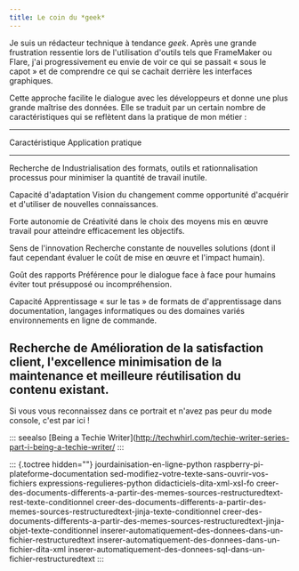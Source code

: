 ```yaml
---
title: Le coin du *geek*
---
```


Je suis un rédacteur technique à tendance *geek*. Après une grande
frustration ressentie lors de l\'utilisation d\'outils tels que
FrameMaker ou Flare, j\'ai progressivement eu envie de voir ce qui se
passait « sous le capot » et de comprendre ce qui se cachait derrière
les interfaces graphiques.

Cette approche facilite le dialogue avec les développeurs et donne une
plus grande maîtrise des données. Elle se traduit par un certain nombre
de caractéristiques qui se reflètent dans la pratique de mon métier :

  -----------------------------------------------------------------------
  Caractéristique        Application pratique
  ---------------------- ------------------------------------------------
  Recherche de           Industrialisation des formats, outils et
  rationnalisation       processus pour minimiser la quantité de travail
                         inutile.

  Capacité d\'adaptation Vision du changement comme opportunité
                         d\'acquérir et d\'utiliser de nouvelles
                         connaissances.

  Forte autonomie de     Créativité dans le choix des moyens mis en œuvre
  travail                pour atteindre efficacement les objectifs.

  Sens de l\'innovation  Recherche constante de nouvelles solutions (dont
                         il faut cependant évaluer le coût de mise en
                         œuvre et l\'impact humain).

  Goût des rapports      Préférence pour le dialogue face à face pour
  humains                éviter tout présupposé ou incompréhension.

  Capacité               Apprentissage « sur le tas » de formats de
  d\'apprentissage dans  documentation, langages informatiques ou
  des domaines variés    environnements en ligne de commande.

  Recherche de           Amélioration de la satisfaction client,
  l\'excellence          minimisation de la maintenance et meilleure
                         réutilisation du contenu existant.
  -----------------------------------------------------------------------

Si vous vous reconnaissez dans ce portrait et n\'avez pas peur du mode
console, c\'est par ici !

::: seealso
\[Being a Techie
Writer\](<http://techwhirl.com/techie-writer-series-part-i-being-a-techie-writer/>
:::

::: {.toctree hidden=""}
jourdainisation-en-ligne-python raspberry-pi-plateforme-documentation
sed-modifiez-votre-texte-sans-ouvrir-vos-fichiers
expressions-regulieres-python didacticiels-dita-xml-xsl-fo
creer-des-documents-differents-a-partir-des-memes-sources-restructuredtext-rest-texte-conditionnel
creer-des-documents-differents-a-partir-des-memes-sources-restructuredtext-jinja-texte-conditionnel
creer-des-documents-differents-a-partir-des-memes-sources-restructuredtext-jinja-objet-texte-conditionnel
inserer-automatiquement-des-donnees-dans-un-fichier-restructuredtext
inserer-automatiquement-des-donnees-dans-un-fichier-dita-xml
inserer-automatiquement-des-donnees-sql-dans-un-fichier-restructuredtext
:::

